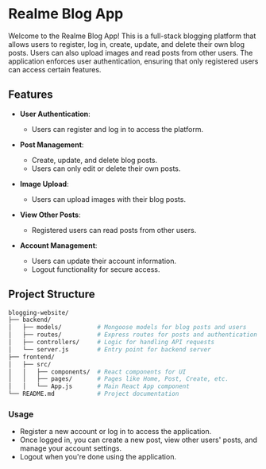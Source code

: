# Realme Blog App

Welcome to the Realme Blog App! This is a full-stack blogging platform that allows users to register, log in, create, update, and delete their own blog posts. Users can also upload images and read posts from other users. The application enforces user authentication, ensuring that only registered users can access certain features.

## Features

- **User Authentication**: 
  - Users can register and log in to access the platform.
  
- **Post Management**:
  - Create, update, and delete blog posts.
  - Users can only edit or delete their own posts.
  
- **Image Upload**: 
  - Users can upload images with their blog posts.

- **View Other Posts**: 
  - Registered users can read posts from other users.

- **Account Management**:
  - Users can update their account information.
  - Logout functionality for secure access.

## Project Structure

```bash
blogging-website/
├── backend/
│   ├── models/          # Mongoose models for blog posts and users
│   ├── routes/          # Express routes for posts and authentication
│   ├── controllers/     # Logic for handling API requests
│   └── server.js        # Entry point for backend server
├── frontend/
│   ├── src/
│   │   ├── components/  # React components for UI
│   │   ├── pages/       # Pages like Home, Post, Create, etc.
│   │   └── App.js       # Main React App component
└── README.md            # Project documentation

```
### Usage
- Register a new account or log in to access the application.
- Once logged in, you can create a new post, view other users' posts, and manage your account settings.
- Logout when you're done using the application.


